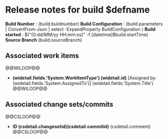 # Release notes for build $defname  
**Build Number**  : $($build.buildnumber) 
**Build Configuration** :  $($build.parameters | ConvertFrom-Json | select -ExpandProperty BuildConfiguration )
**Build started** : $("{0:dd/MM/yy HH:mm:ss}" -f [datetime]$build.startTime)  
**Source Branch** $($build.sourceBranch)  
  
## Associated work items  
@@WILOOP@@  
* **$($widetail.fields.'System.WorkItemType') $($widetail.id)** [Assigned by: $($widetail.fields.'System.AssignedTo')] $($widetail.fields.'System.Title')  
@@WILOOP@@  
  
## Associated change sets/commits  
@@CSLOOP@@  
* **ID $($csdetail.changesetid)$($csdetail.commitid)** $($csdetail.comment)    
@@CSLOOP@@  

